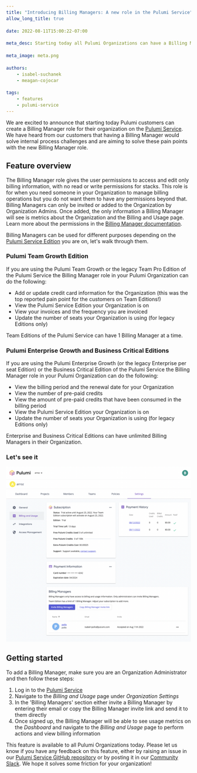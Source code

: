 ```yaml
---
title: "Introducing Billing Managers: A new role in the Pulumi Service"
allow_long_title: true

date: 2022-08-11T15:00:22-07:00

meta_desc: Starting today all Pulumi Organizations can have a Billing Manager, a role designed for your finance function.

meta_image: meta.png

authors:
    - isabel-suchanek
    - meagan-cojocar

tags:
    - features
    - pulumi-service
---
```


We are excited to announce that starting today Pulumi customers can create a Billing Manager role for their organization on the [Pulumi Service](https://app.pulumi.com). We have heard from our customers that having a Billing Manager would solve internal process challenges and are aiming to solve these pain points with the new Billing Manager role.

<!--more-->

## Feature overview

The Billing Manager role gives the user permissions to access and edit only billing information, with no read or write permissions for stacks. This role is for when you need  someone in your Organization to manage billing operations but you do not want them to have any permissions beyond that. Billing Managers can only be invited or added to the Organization by Organization Admins. Once added, the only information a Billing Manager will see is metrics about the Organization and the Billing and Usage page. Learn more about the permissions in the [Billing Manager documentation](/docs/intro/pulumi-service/billing-managers).

Billing Managers can be used for different purposes depending on the [Pulumi Service Edition](/pricing) you are on, let's walk through them.

### Pulumi Team Growth Edition

If you are using the Pulumi Team Growth or the legacy Team Pro Edition of the Pulumi Service the Billing Manager role in your Pulumi Organization can do the following:

- Add or update credit card information for the Organization (this was the top reported pain point for the customers on Team Editions!)
- View the Pulumi Service Edition your Organization is on
- View your invoices and the frequency you are invoiced
- Update the number of seats your Organization is using (for legacy Editions only)

Team Editions of the Pulumi Service can have 1 Billing Manager at a time.

### Pulumi Enterprise Growth and Business Critical Editions

If you are using the Pulumi Enterprise Growth (or the legacy Enterprise per seat Edition) or the Business Critical Edition of the Pulumi Service the Billing Manager role in your Pulumi Organization can do the following:

- View the billing period and the renewal date for your Organization
- View the number of pre-paid credits
- View the amount of pre-paid credits that have been consumed in the billing period
- View the Pulumi Service Edition your Organization is on
- Update the number of seats your Organization is using (for legacy Editions only)

Enterprise and Business Critical Editions can have unlimited Billing Managers in their Organization.

### Let's see it

![Billing Managers in the Pulumi Service](billing_managers.png)

## Getting started

To add a Billing Manager, make sure you are an Organization Administrator and then follow these steps:

1. Log in to the [Pulumi Service](https://app.pulumi.com)
2. Navigate to the *Billing and Usage* page under *Organization Settings*
3. In the 'Billing Managers' section either invite a Billing Manager by entering their email or copy the Billing Manager invite link and send it to them directly
4. Once signed up, the Billing Manager will be able to see usage metrics on the *Dashboard* and navigate to the *Billing and Usage* page to perform actions and view billing information

This feature is available to all Pulumi Organizations today. Please let us know if you have any feedback on this feature, either by raising an issue in our [Pulumi Service GitHub repository](https://github.com/pulumi/service-requests) or by posting it in our [Community Slack](https://slack.pulumi.com). We hope it solves some friction for your organization!
